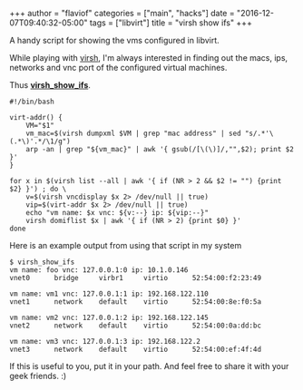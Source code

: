 +++
author = "flaviof"
categories = ["main", "hacks"]
date = "2016-12-07T09:40:32-05:00"
tags = ["libvirt"]
title = "virsh show ifs"
+++

A handy script for showing the vms configured in libvirt.

<!--more-->

While playing with [virsh][], I'm always interested in finding out
the macs, ips, networks and vnc port of the configured virtual machines.

Thus **[virsh_show_ifs][]**.

```
#!/bin/bash

virt-addr() {
    VM="$1"
    vm_mac=$(virsh dumpxml $VM | grep "mac address" | sed "s/.*'\(.*\)'.*/\1/g")
    arp -an | grep "${vm_mac}" | awk '{ gsub(/[\(\)]/,"",$2); print $2 }'
}

for x in $(virsh list --all | awk '{ if (NR > 2 && $2 != "") {print $2} }') ; do \
    v=$(virsh vncdisplay $x 2> /dev/null || true)
    vip=$(virt-addr $x 2> /dev/null || true)
    echo "vm name: $x vnc: ${v:--} ip: ${vip:--}"
    virsh domiflist $x | awk '{ if (NR > 2) {print $0} }'
done
```

Here is an example output from using that script in my system

```
$ virsh_show_ifs
vm name: foo vnc: 127.0.0.1:0 ip: 10.1.0.146
vnet0      bridge     virbr1     virtio      52:54:00:f2:23:49

vm name: vm1 vnc: 127.0.0.1:1 ip: 192.168.122.110
vnet1      network    default    virtio      52:54:00:8e:f0:5a

vm name: vm2 vnc: 127.0.0.1:2 ip: 192.168.122.145
vnet2      network    default    virtio      52:54:00:0a:dd:bc

vm name: vm3 vnc: 127.0.0.1:3 ip: 192.168.122.2
vnet3      network    default    virtio      52:54:00:ef:4f:4d
```

If this is useful to you, put it in your path.
And feel free to share it with your geek friends. :)


[virsh]: http://libvirt.org/virshcmdref.html#viewing
[virsh_show_ifs]: https://gist.githubusercontent.com/flavio-fernandes/a773842c5b6748992482d74d6c1cb543/raw/d57ea3850cc40052ff09abad609e9662f00b432b/virsh_show_ifs
[virsh_show_ifs_old]: https://gist.githubusercontent.com/anonymous/53e04a414c0d653b0edc2d39d513b1a4/raw/7409bcde914a83eafe916871d725f98058d4dc88/gistify146068.txt
